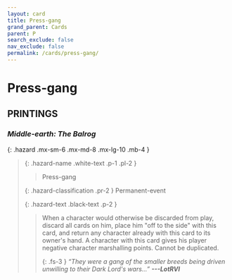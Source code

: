 ```yaml
---
layout: card
title: Press-gang
grand_parent: Cards
parent: P
search_exclude: false
nav_exclude: false
permalink: /cards/press-gang/
---
```


# Press-gang


## PRINTINGS


### _Middle-earth: The Balrog_

{: .hazard .mx-sm-6 .mx-md-8 .mx-lg-10 .mb-4 }
> {: .hazard-name .white-text .p-1 .pl-2 }
> > <div class="hazard-mp"></div>
> > <div class="card-name">Press-gang</div>
>
> {: .hazard-classification .pr-2 }
> Permanent-event
>
> {: .hazard-text .black-text .p-2 }
> > When a character would otherwise be discarded from play, discard all cards on him, place him "off to the side" with this card, and return any character already with this card to its owner's hand. A character with this card gives his player negative character marshalling points. Cannot be duplicated. 
> > 
> > {: .fs-3 } 
> > _“They were a gang of the smaller breeds being driven unwilling to their Dark Lord's wars...”_ ***---&#65279;LotRVI*** 
>
